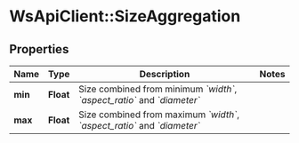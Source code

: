 # WsApiClient::SizeAggregation

## Properties
Name | Type | Description | Notes
------------ | ------------- | ------------- | -------------
**min** | **Float** | Size combined from minimum *&#x60;width&#x60;*, *&#x60;aspect_ratio&#x60;* and *&#x60;diameter&#x60;* | 
**max** | **Float** | Size combined from maximum *&#x60;width&#x60;*, *&#x60;aspect_ratio&#x60;* and *&#x60;diameter&#x60;* | 


